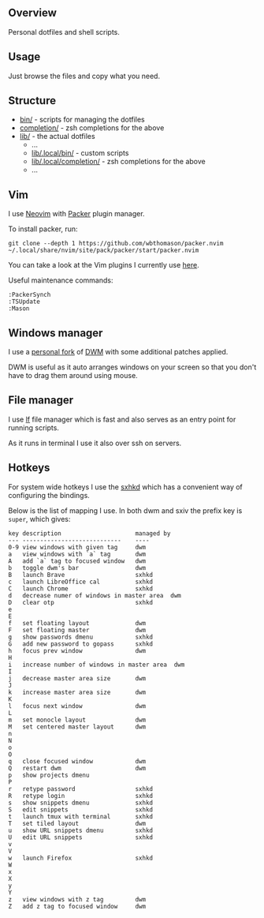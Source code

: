 ## Overview

Personal dotfiles and shell scripts.

## Usage

Just browse the files and copy what you need.

## Structure

* [bin/](bin/) - scripts for managing the dotfiles
* [completion/](completion/) - zsh completions for the above
* [lib/](lib/) - the actual dotfiles
	* ...
	* [lib/.local/bin/](lib/.local/bin/) - custom scripts
	* [lib/.local/completion/](lib/.local/completion/) - zsh completions for the above
	* ...

## Vim

I use [Neovim](https://neovim.io/) with [Packer](https://github.com/wbthomason/packer.nvim) plugin manager.

To install packer, run:

	git clone --depth 1 https://github.com/wbthomason/packer.nvim ~/.local/share/nvim/site/pack/packer/start/packer.nvim

You can take a look at the Vim plugins I currently use [here](lib/.config/nvim/lua/init/plugins.lua).

Useful maintenance commands:

	:PackerSynch
	:TSUpdate
	:Mason

## Windows manager

I use a [personal fork](https://github.com/maicher/dwm) of [DWM](https://dwm.suckless.org/) with some additional patches applied.

DWM is useful as it auto arranges windows on your screen so that you don't have to drag them around using mouse.

## File manager

I use [lf](https://github.com/gokcehan/lf) file manager which is fast and also serves as an entry point for running scripts.

As it runs in terminal I use it also over ssh on servers.

## Hotkeys

For system wide hotkeys I use the [sxhkd](https://github.com/baskerville/sxhkd) which has
a convenient way of configuring the bindings.

Below is the list of mapping I use.
In both dwm and sxiv the prefix key is `super`, which gives:

	key description                     managed by
	--- ----------------------------    ----
	0-9 view windows with given tag     dwm
	a   view windows with `a` tag       dwm
	A   add `a` tag to focused window   dwm
	b   toggle dwm's bar                dwm
	B   launch Brave                    sxhkd
	c   launch LibreOffice cal          sxhkd
	C   launch Chrome                   sxhkd
	d   decrease numer of windows in master area  dwm
	D   clear otp                       sxhkd
	e
	E
	f   set floating layout             dwm
	F   set floating master             dwm
	g   show passwords dmenu            sxhkd
	G   add new password to gopass      sxhkd
	h   focus prev window               dwm
	H
	i   increase number of windows in master area  dwm
	I
	j   decrease master area size       dwm
	J
	k   increase master area size       dwm
	K
	l   focus next window               dwm
	L
	m   set monocle layout              dwm
	M   set centered master layout      dwm
	n
	N
	o
	O
	q   close focused window            dwm
	Q   restart dwm                     dwm
	p   show projects dmenu
	P
	r   retype password                 sxhkd
	R   retype login                    sxhkd
	s   show snippets dmenu             sxhkd
	S   edit snippets                   sxhkd
	t   launch tmux with terminal       sxhkd
	T   set tiled layout                dwm
	u   show URL snippets dmenu         sxhkd
	U   edit URL snippets               sxhkd
	v
	V
	w   launch Firefox                  sxhkd
	W
	x
	X
	y
	Y
	z   view windows with z tag         dwm
	Z   add z tag to focused window     dwm
